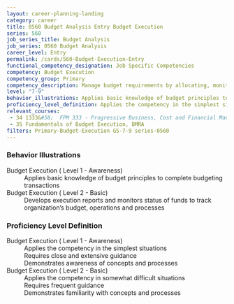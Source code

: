 ```yaml
---
layout: career-planning-landing
category: career
title: 0560 Budget Analysis Entry Budget Execution
series: 560
job_series_title: Budget Analysis
job_series: 0560 Budget Analysis
career_level: Entry
permalink: /cards/560-Budget-Execution-Entry
functional_competency_designation: Job Specific Competencies
competency: Budget Execution
competency_group: Primary
competency_description: Manage budget requirements by allocating, monitoring and analyzing budgets in compliance with statutory-regulatory guidance
level: "7-9"
behavior_illustrations: Applies basic knowledge of budget principles to complete budgeting transactions ? Develops execution reports and monitors status of funds to track organization’s budget, operations and processes
proficiency_level_definition: Applies the competency in the simplest situations ? Requires close and extensive guidance ? Demonstrates awareness of concepts and processes ? Applies the competency in somewhat difficult situations ? Requires frequent guidance ? Demonstrates familiarity with concepts and processes
relevant_courses: 
 - 34 1333&#58;  FPM 333 - Progressive Business, Cost and Financial Management, Learning Tree, <a href="https://www.learningtree.com/courses/1333/fac-p-pm-certification-earned-value-management-certification-training/">https://www.learningtree.com/courses/1333/fac-p-pm-certification-earned-value-management-certification-training/</a>
 - 35 Fundamentals of Budget Execution, BMRA
filters: Primary-Budget-Execution GS-7-9 series-0560
---
```


<div class="desktop:grid-col-6 margin-y-205">
  <div class="border-top-05 bg-white padding-2 shadow-5 height-full members-hover border-1px border-gray-30 border-top-orange radius-lg">
    <h3>Behavior Illustrations</h3>
    <dl class="text-base"><dt>Budget Execution ( Level 1 - Awareness)</dt><dd>Applies basic knowledge of budget principles to complete budgeting transactions</dd><dt>Budget Execution ( Level 2 - Basic)</dt><dd>Develops execution reports and monitors status of funds to track organization’s budget, operations and processes</dd></dl>
  </div>
</div>
<div class="desktop:grid-col-6 margin-y-205">
  <div class="border-top-05 bg-white padding-2 shadow-5 height-full members-hover border-1px border-gray-30 border-top-orange radius-lg">
    <h3>Proficiency Level Definition</h3>
    <dl class="text-base"><dt>Budget Execution ( Level 1 - Awareness)</dt><dd>Applies the competency in the simplest situations </dd><dd> Requires close and extensive guidance </dd><dd> Demonstrates awareness of concepts and processes</dd><dt>Budget Execution ( Level 2 - Basic)</dt><dd>Applies the competency in somewhat difficult situations </dd><dd> Requires frequent guidance </dd><dd> Demonstrates familiarity with concepts and processes</dd></dl>
  </div>
</div>